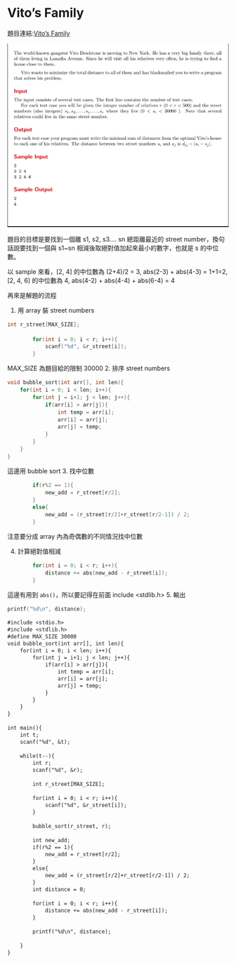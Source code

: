 # Vito’s Family

題目連結:[Vito’s Family](https://onlinejudge.org/index.php?option=com_onlinejudge&Itemid=8&page=show_problem&problem=982)

![2025-03-25 09-46-35](pic/1-1.jpg)

題目的目標是要找到一個離 s1, s2, s3.... sn 總距離最近的 street number，換句話說要找到一個與 s1~sn 相減後取絕對值加起來最小的數字，也就是 s 的中位數。

以 sample 來看，[2, 4] 的中位數為 (2+4)/2 = 3, abs(2-3) + abs(4-3) = 1+1=2,
[2, 4, 6] 的中位數為 4, abs(4-2) + abs(4-4) + abs(6-4) = 4

再來是解題的流程

1. 用 array 裝 street numbers

```C
int r_street[MAX_SIZE];

        for(int i = 0; i < r; i++){
            scanf("%d", &r_street[i]);
        }
```
MAX_SIZE 為題目給的限制 30000
2. 排序 street numbers

```C
void bubble_sort(int arr[], int len){
    for(int i = 0; i < len; i++){
        for(int j = i+1; j < len; j++){
            if(arr[i] > arr[j]){
                int temp = arr[i];
                arr[i] = arr[j];
                arr[j] = temp;
            }
        }
    }
}
```
這邊用 bubble sort
3. 找中位數
```C
        if(r%2 == 1){
            new_add = r_street[r/2];
        }
        else{
            new_add = (r_street[r/2]+r_street[r/2-1]) / 2;
        }
```
注意要分成 array 內為奇偶數的不同情況找中位數

4. 計算絕對值相減
```C
        for(int i = 0; i < r; i++){
            distance += abs(new_add - r_street[i]);
        }
```
這邊有用到 `abs()`，所以要記得在前面 include <stdlib.h>
5. 輸出
```C
printf("%d\n", distance);
```

```
#include <stdio.h>
#include <stdlib.h>
#define MAX_SIZE 30000
void bubble_sort(int arr[], int len){
    for(int i = 0; i < len; i++){
        for(int j = i+1; j < len; j++){
            if(arr[i] > arr[j]){
                int temp = arr[i];
                arr[i] = arr[j];
                arr[j] = temp;
            }
        }
    }
}

int main(){
    int t;
    scanf("%d", &t);

    while(t--){
        int r;
        scanf("%d", &r);

        int r_street[MAX_SIZE];

        for(int i = 0; i < r; i++){
            scanf("%d", &r_street[i]);
        }

        bubble_sort(r_street, r);
        
        int new_add;
        if(r%2 == 1){
            new_add = r_street[r/2];
        }
        else{
            new_add = (r_street[r/2]+r_street[r/2-1]) / 2;
        }
        int distance = 0;

        for(int i = 0; i < r; i++){
            distance += abs(new_add - r_street[i]);
        }

        printf("%d\n", distance);

    }
} 
```